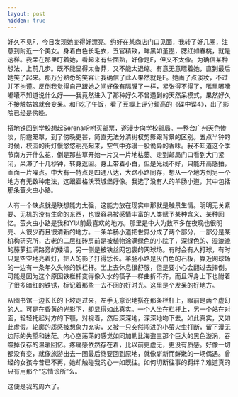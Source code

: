 ```yaml
---
layout: post
hidden: true
---
```

好久不见F，今日发现她变得好漂亮。约好在某商店门口见面，我转了好几圈，注意到附近一个美女。身着白色长毛衣，五官精致，眸黑如堇墨，腮红如春桃，就是这样。我呆在那里盯着她，看起来有些面熟，好像是F，但又不太像。为确信某种想法，上前几步。既不能显得太鲁莽，又不能太退缩。有意无意瞟着她，直到最后她笑了起来。那万分熟悉的笑容让我确信了此人果然就是F。她画了点淡妆，不过并不拘谨。反倒我觉得自己跟她之间好像有隔膜了一样，紧张得不得了，嘴里嘟囔嘟囔不知道说什么好——我竟然进入了那种好久不曾遇到的天然呆模式，果然好久不接触姑娘就会变呆。和F吃了午饭，看了豆瓣上评分颇高的《碟中谍4》，出了影院已经是傍晚。

搭地铁回到学校想起Serena吩咐买邮票，遂漫步向学校邮局。一整台广州天色惨淡，阴霾笼罩，到了傍晚更甚，简直无法分清树杈剪影跟背景的区别。五点半钟的时候，校园的街灯慢悠悠明亮起来，空气中弥漫一股诡异的香味。我不知道这个季节南方开什么花，倒是那些草开始一片又一片地枯萎。走到邮局门口看到大门紧闭，呆滞了十几秒钟，转身返回。身上带着小白，但是光线不好，只能开高感拍，画面一片噪点。中大有一特点是四通八达，大路小路同存，想从一个地方到另一个地方有无数种走法，这跟霍格沃茨城堡好像。我选了没有人的羊肠小道，其中包括那条萤火虫小路。

人有一个缺点就是联想能力太强，这能力放在现实中那就是触景生情。明明无关紧要、无机的没有生命的东西，也很容易被感情丰富的人类赋予某种含义、某种回忆。萤火虫小路是我和Y以前最喜欢的地方。那里是中大为数不多在夜晚也很明亮、人很少而且很清新的地方。一条羊肠小道把世界分成了两个部分，一部分是某机构研究所，古老的二层红砖房前是被植物涂满绿色的小院子，深绿色的、湿漉漉的藤萝挂满路旁的矮墙，另一侧是被铁丝网包裹的网球场。有时会有人打球，有时只是空空地亮着灯，把人的影子打得恁长。羊肠小路是灰白色的石板，靠近网球场的一边有一条年久失修的铁栏杆。坐上去休息很舒服，但是要小心会翻过去摔倒。可能是因为这个原因铁栏杆变得像入水的筷子一样曲折不齐，而且浑身上下也附着了很多暗红的铁锈，标记着那些一去不回的好时光。这里是个发呆的好地方。

从图书馆一边长长的下坡走过来，左手无意识地搭在那条栏杆上，眼前是两个虚幻的人。可是在昏黄的光影下，却显得如此真实。一个人坐在栏杆上，另一个站在对面，轻轻托起对方的下颚，对视着，然后深深地，深深地吻下去。如此真实，又如此虚假。轮廓的质感被想象力充实，又被一只突然闯进的小萤火虫打断，留下漫无边际的失望和迷茫。内心空荡荡的感觉如同加勒比海盗三那个巨大的黑色漩涡，吞噬掉仅存的温暖回忆。疼痛感依然存在着，比以前更虚无，更没有质感。好像一切都没有变，就像旅游出去一圈最后终要回到原地，就像崭新而鲜嫩的一场偶遇。曾经的女孩今昔已不再，她却触碰我的心一如既往。如何切断往事的羁绊？难道真的只有用那个“忘情诊所”么。

这便是我的周六了。